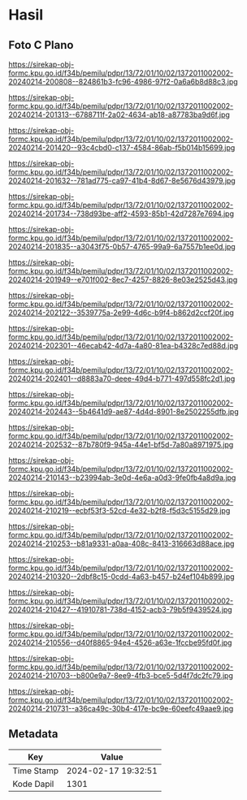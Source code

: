 # Hasil

## Foto C Plano

https://sirekap-obj-formc.kpu.go.id/f34b/pemilu/pdpr/13/72/01/10/02/1372011002002-20240214-200808--824861b3-fc96-4986-97f2-0a6a6b8d88c3.jpg

https://sirekap-obj-formc.kpu.go.id/f34b/pemilu/pdpr/13/72/01/10/02/1372011002002-20240214-201313--6788711f-2a02-4634-ab18-a87783ba9d6f.jpg

https://sirekap-obj-formc.kpu.go.id/f34b/pemilu/pdpr/13/72/01/10/02/1372011002002-20240214-201420--93c4cbd0-c137-4584-86ab-f5b014b15699.jpg

https://sirekap-obj-formc.kpu.go.id/f34b/pemilu/pdpr/13/72/01/10/02/1372011002002-20240214-201632--781ad775-ca97-41b4-8d67-8e5676d43979.jpg

https://sirekap-obj-formc.kpu.go.id/f34b/pemilu/pdpr/13/72/01/10/02/1372011002002-20240214-201734--738d93be-aff2-4593-85b1-42d7287e7694.jpg

https://sirekap-obj-formc.kpu.go.id/f34b/pemilu/pdpr/13/72/01/10/02/1372011002002-20240214-201835--a3043f75-0b57-4765-99a9-6a7557b1ee0d.jpg

https://sirekap-obj-formc.kpu.go.id/f34b/pemilu/pdpr/13/72/01/10/02/1372011002002-20240214-201949--e701f002-8ec7-4257-8826-8e03e2525d43.jpg

https://sirekap-obj-formc.kpu.go.id/f34b/pemilu/pdpr/13/72/01/10/02/1372011002002-20240214-202122--3539775a-2e99-4d6c-b9f4-b862d2ccf20f.jpg

https://sirekap-obj-formc.kpu.go.id/f34b/pemilu/pdpr/13/72/01/10/02/1372011002002-20240214-202301--46ecab42-4d7a-4a80-81ea-b4328c7ed88d.jpg

https://sirekap-obj-formc.kpu.go.id/f34b/pemilu/pdpr/13/72/01/10/02/1372011002002-20240214-202401--d8883a70-deee-49d4-b771-497d558fc2d1.jpg

https://sirekap-obj-formc.kpu.go.id/f34b/pemilu/pdpr/13/72/01/10/02/1372011002002-20240214-202443--5b4641d9-ae87-4d4d-8901-8e2502255dfb.jpg

https://sirekap-obj-formc.kpu.go.id/f34b/pemilu/pdpr/13/72/01/10/02/1372011002002-20240214-202532--87b780f9-945a-44e1-bf5d-7a80a8971975.jpg

https://sirekap-obj-formc.kpu.go.id/f34b/pemilu/pdpr/13/72/01/10/02/1372011002002-20240214-210143--b23994ab-3e0d-4e6a-a0d3-9fe0fb4a8d9a.jpg

https://sirekap-obj-formc.kpu.go.id/f34b/pemilu/pdpr/13/72/01/10/02/1372011002002-20240214-210219--ecbf53f3-52cd-4e32-b2f8-f5d3c5155d29.jpg

https://sirekap-obj-formc.kpu.go.id/f34b/pemilu/pdpr/13/72/01/10/02/1372011002002-20240214-210253--b81a9331-a0aa-408c-8413-316663d88ace.jpg

https://sirekap-obj-formc.kpu.go.id/f34b/pemilu/pdpr/13/72/01/10/02/1372011002002-20240214-210320--2dbf8c15-0cdd-4a63-b457-b24ef104b899.jpg

https://sirekap-obj-formc.kpu.go.id/f34b/pemilu/pdpr/13/72/01/10/02/1372011002002-20240214-210427--41910781-738d-4152-acb3-79b5f9439524.jpg

https://sirekap-obj-formc.kpu.go.id/f34b/pemilu/pdpr/13/72/01/10/02/1372011002002-20240214-210556--d40f8865-94e4-4526-a63e-1fccbe95fd0f.jpg

https://sirekap-obj-formc.kpu.go.id/f34b/pemilu/pdpr/13/72/01/10/02/1372011002002-20240214-210703--b800e9a7-8ee9-4fb3-bce5-5d4f7dc2fc79.jpg

https://sirekap-obj-formc.kpu.go.id/f34b/pemilu/pdpr/13/72/01/10/02/1372011002002-20240214-210731--a36ca49c-30b4-417e-bc9e-60eefc49aae9.jpg


## Metadata

| Key        | Value               |
| ---------- | ------------------- |
| Time Stamp | 2024-02-17 19:32:51 |
| Kode Dapil | 1301                |



